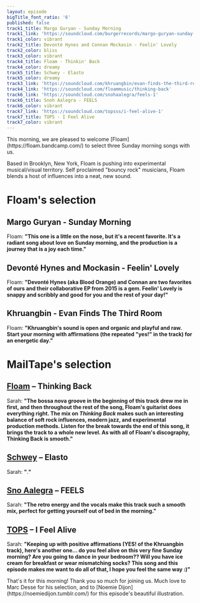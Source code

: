 ```yaml
---
layout: episode
bigTitle_font_ratio: '6'
published: false
track1_title: Margo Guryan - Sunday Morning
track1_link: 'https://soundcloud.com/burgerrecords/margo-guryan-sunday-morning-1'
track1_color: vibrant
track2_title: Devonté Hynes and Connan Mockasin - Feelin' Lovely
track2_color: bliss
track3_color: vibrant
track4_title: Floam - Thinkin' Back
track4_color: dreamy
track5_title: Schwey - Elasto
track5_color: dreamy
track3_link: 'https://soundcloud.com/khruangbin/evan-finds-the-third-room-1'
track4_link: 'https://soundcloud.com/floammusic/thinking-back'
track6_link: 'https://soundcloud.com/snohaalegra/feels-1'
track6_title: Snoh Aalegra - FEELS
track6_color: vibrant
track7_link: 'https://soundcloud.com/topsss/i-feel-alive-1'
track7_title: TOPS - I Feel Alive
track7_color: vibrant
---
```

<p id="introduction">This morning, we are pleased to welcome [Floam](https://floam.bandcamp.com/) to select three Sunday morning songs with us. 

Based in Brooklyn, New York, Floam is pushing into experimental musical/visual territory. Self proclaimed "bouncy rock" musicians, Floam blends a host of influences into a neat, new sound. 
</p>

# Floam's selection

## Margo Guryan - Sunday Morning
Floam: **"**This one is a little on the nose, but it's a recent favorite. It's a radiant song about love on Sunday morning, and the production is a journey that is a joy each time.**"**

## Devonté Hynes and Mockasin - Feelin' Lovely

Floam: **"**Devonté Hynes (aka Blood Orange) and Connan are two favorites of ours and their collaborative EP from 2015 is a gem. Feelin' Lovely is snappy and scribbly and good for you and the rest of your day!**"** 

## Khruangbin - Evan Finds The Third Room
Floam: **"**Khruangbin's sound is open and organic and playful and raw. Start your morning with affirmations (the repeated "yes!" in the track) for an energetic day.**"**

# MailTape's selection

## [Floam](https://floam.bandcamp.com/) – Thinking Back
Sarah: **"**The bossa nova groove in the beginning of this track drew me in first, and then throughout the rest of the song, Floam's guitarist does everything right. The mix on *Thinking Back* makes such an interesting balance of soft rock influences, modern jazz, and experimental production methods. Listen for the break  towards the end of this song, it brings the track to a whole new level. As with all of Floam's discography, Thinking Back is smooth.**"**

## [Schwey](https://lauramarling.bandcamp.com/) – Elasto
Sarah: **"**.**"**

## [Sno Aalegra](https://cassmccombs.bandcamp.com/) – FEELS
Sarah: **"**The retro energy and the vocals make this track such a smooth mix, perfect for getting yourself out of bed in the morning.**"**

## [TOPS](http://jimcroce.com/) – I Feel Alive
Sarah: **"**Keeping up with positive affirmations (YES! of the Khruangbin track), here's another one... do you feel alive on this very fine Sunday morning? Are you going to dance in your bedroom?? Will you have ice cream for breakfast or wear mismatching socks? This song and this episode makes me want to do all of that, I hope you feel the same way :)**"**


<p id="outroduction">That's it for this morning! Thank you so much for joining us. Much love to Marc Desse for his  selection, and to [Noemie Dijon](https://noemiedijon.tumblr.com/) for this episode's beautiful illustration.</p>
